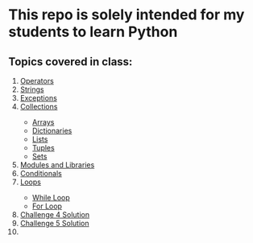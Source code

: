 # This repo is solely intended for my students to learn Python

<h2>Topics covered in class:</h2>
<ol>
  <li><a href="https://github.com/dunieskiotano/python/blob/master/Operators/operators.py" target="_blank">Operators</a></li>
  <li><a href="https://github.com/dunieskiotano/python/blob/master/Strings/strings.py" target="_blank">Strings</a></li>
  <li><a href="https://github.com/dunieskiotano/python/blob/master/Exceptions/exceptions.py" target="_blank">Exceptions</a></li>
  <li><a href="#" target="_blank">Collections</a></li>
    <ul>
    <li><a href="#">Arrays</a></li>
    <li><a href="https://github.com/dunieskiotano/python/blob/master/Dictionaries/dictionaries.py">Dictionaries</a></li>
    <li><a href="#">Lists</a></li>   
    <li><a href="#">Tuples</a></li>  
    <li><a href="#">Sets</a></li>  
    </ul>
   <li><a href="https://github.com/dunieskiotano/python/tree/master/Modules-and-Libraries">Modules and Libraries</a></li>
  <li><a href="  https://github.com/dunieskiotano/python/tree/master/Conditionals">Conditionals</a></li>
  <li><a href="https://github.com/dunieskiotano/python/tree/master/Loops">Loops</a></li> 
  <ul>
    <li><a href="https://github.com/dunieskiotano/python/blob/master/Loops/while-loop.py">While Loop</a></li>   
    <li><a href="https://github.com/dunieskiotano/python/blob/master/Loops/for-loop.py">For Loop</a></li> 
  </ul>
  <li><a href="https://github.com/dunieskiotano/python/blob/master/Challenge%204%20Solution/challenge4.py" target="_blank">Challenge 4 Solution</a></li>
  <li><a href="https://github.com/dunieskiotano/python/blob/master/Challenge%205%20Solution/Challenge5_Part1.py" target="_blank">Challenge 5 Solution</a></li>
  <li><a href="#" target="_blank"></a></li>
</ol>



